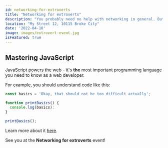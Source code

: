 ```yaml
---
id: networking-for-extroverts
title: "Networking for extroverts"
description: "You probably need no help with networking in general. But focusing your energy correctly - that is something where most people can improve."
location: "My Street 12, 10115 Broke City"
date: '2022-04-10'
image: images/extrovert-event.jpg
isFeatured: true
---
```


## Mastering JavaScript

JavaScript powers the web - it's **the** most important programming language you need to know as a web developer.

For example, you should understand code like this:

```js
const basics = 'Okay, that should not be too difficult actually';

function printBasics() {
  console.log(basics):
}

printBasics();
```

Learn more about it [here](https://academind.com).

See you at the **Networking for extroverts** event!
